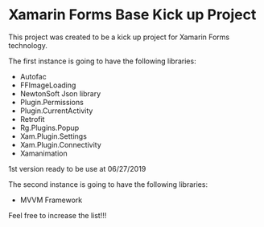 # Xamarin Forms Base Kick up Project
This project was created to be a kick up project for Xamarin Forms technology.

The first instance is going to have the following libraries:
- Autofac
- FFImageLoading
- NewtonSoft Json library 
- Plugin.Permissions
- Plugin.CurrentActivity
- Retrofit
- Rg.Plugins.Popup
- Xam.Plugin.Settings 
- Xam.Plugin.Connectivity 
- Xamanimation

1st version ready to be use at 06/27/2019

The second instance is going to have the following libraries:
- MVVM Framework

Feel free to increase the list!!!
